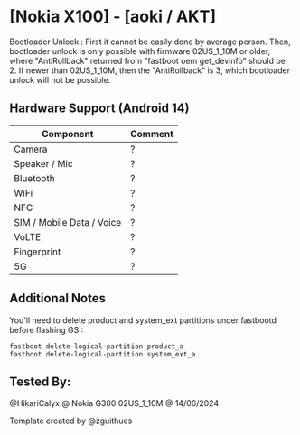 # [Nokia X100] - [aoki / AKT]

Bootloader Unlock : 
First it cannot be easily done by average person. 
Then, bootloader unlock is only possible with firmware 02US_1_10M or older, where "AntiRollback" returned from "fastboot oem get_devinfo" should be 2.
If newer than 02US_1_10M, then the "AntiRollback" is 3, which bootloader unlock will not be possible.

## Hardware Support (Android 14)

| Component                 |      Comment                                              |
|---------------------------|-----------------------------------------------------------|
| Camera                    | ?                                                         |
| Speaker / Mic             | ?                                                         |
| Bluetooth                 | ?                                                         |
| WiFi                      | ?                                                         |
| NFC                       | ?                                                         |
| SIM / Mobile Data / Voice | ?                                                         |
| VoLTE                     | ?                                                         |
| Fingerprint               | ?                                                         |
| 5G                        | ?                                                         |


## Additional Notes

You'll need to delete product and system_ext partitions under fastbootd before flashing GSI:
```
fastboot delete-logical-partition product_a
fastboot delete-logical-partition system_ext_a
```

## Tested By:

@HikariCalyx @ Nokia G300 02US_1_10M @ 14/06/2024


Template created by @zguithues